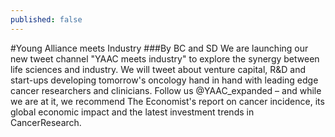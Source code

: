 ```yaml
---
published: false
---
```

#Young Alliance meets Industry
###By BC and SD
We are launching our new tweet channel "YAAC meets industry" to explore the synergy between life sciences and industry. We will tweet about venture capital, R&D and start-ups developing tomorrow's oncology hand in hand with leading edge cancer researchers and clinicians. Follow us @YAAC_expanded – and while we are at it, we recommend The Economist's report on cancer incidence, its global economic impact and the latest investment trends in CancerResearch. 

